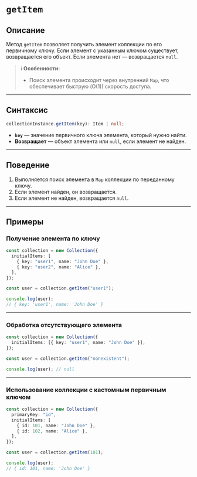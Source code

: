 # `getItem`

## Описание

Метод `getItem` позволяет получить элемент коллекции по его первичному ключу.
Если элемент с указанным ключом существует, возвращается его объект. Если элемента нет — возвращается `null`.

> ℹ️ **Особенности:**
>
> - Поиск элемента происходит через внутренний `Map`, что обеспечивает быструю (O(1)) скорость доступа.

---

## Синтаксис

```ts
collectionInstance.getItem(key): Item | null;
```

- **`key`** — значение первичного ключа элемента, который нужно найти.
- **Возвращает** — объект элемента или `null`, если элемент не найден.

---

## Поведение

1. Выполняется поиск элемента в `Map` коллекции по переданному ключу.
2. Если элемент найден, он возвращается.
3. Если элемент не найден, возвращается `null`.

---

## Примеры

### Получение элемента по ключу

```ts
const collection = new Collection({
  initialItems: [
    { key: "user1", name: "John Doe" },
    { key: "user2", name: "Alice" },
  ],
});

const user = collection.getItem("user1");

console.log(user);
// { key: 'user1', name: 'John Doe' }
```

---

### Обработка отсутствующего элемента

```ts
const collection = new Collection({
  initialItems: [{ key: "user1", name: "John Doe" }],
});

const user = collection.getItem("nonexistent");

console.log(user); // null
```

---

### Использование коллекции с кастомным первичным ключом

```ts
const collection = new Collection({
  primaryKey: "id",
  initialItems: [
    { id: 101, name: "John Doe" },
    { id: 102, name: "Alice" },
  ],
});

const user = collection.getItem(101);

console.log(user);
// { id: 101, name: 'John Doe' }
```
